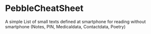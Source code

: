 # PebbleCheatSheet
A simple List of small texts defined at smartphone for reading without smartphone (Notes, PIN, Medicaldata, Contactdata, Poetry)
